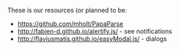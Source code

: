 These is our resources (or planned to be:
- https://github.com/mholt/PapaParse
- http://fabien-d.github.io/alertify.js/ - see notifications
- http://flaviusmatis.github.io/easyModal.js/ - dialogs
